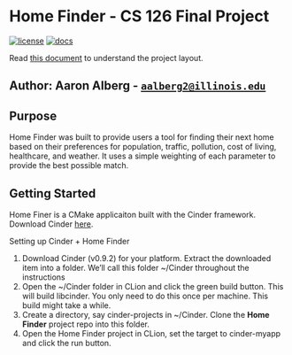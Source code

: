 # Home Finder - CS 126 Final Project

[![license](https://img.shields.io/badge/license-MIT-green)](LICENSE)
[![docs](https://img.shields.io/badge/docs-yes-brightgreen)](docs/README.md)

Read [this document](https://cliutils.gitlab.io/modern-cmake/chapters/basics/structure.html) to understand the project
layout.

**Author**: Aaron Alberg - [`aalberg2@illinois.edu`](mailto:example@illinois.edu)
---

## Purpose
Home Finder was built to provide users a tool for finding their next home based 
on their preferences for population, traffic, pollution, cost of living, 
healthcare, and weather. It uses a simple weighting of each parameter to 
provide the best possible match.

## Getting Started
Home Finer is a CMake applicaiton built with the Cinder framework. Download
 Cinder [here](https://libcinder.org/download).

Setting up Cinder + Home Finder
1. Download Cinder (v0.9.2) for your platform. Extract the downloaded item into 
a folder. We’ll call this folder ~/Cinder throughout the instructions
2. Open the ~/Cinder folder in CLion and click the green build button. This will
 build libcinder. You only need to do this once per machine. This build might take a while.
3. Create a directory, say cinder-projects in ~/Cinder. Clone the 
**Home Finder** project repo into this folder.
4. Open the Home Finder project in CLion, set the target to cinder-myapp 
and click the run button.